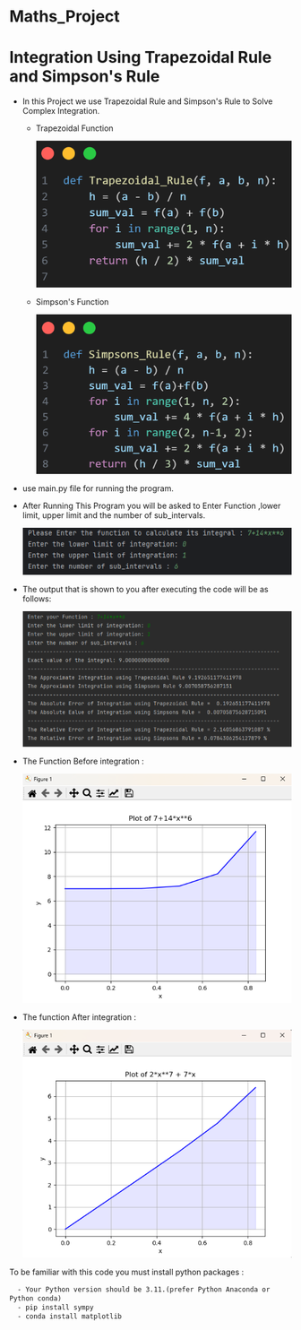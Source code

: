 # Maths_Project
# **Integration Using Trapezoidal Rule and Simpson's Rule**
-  In this Project we use Trapezoidal Rule and Simpson's Rule to Solve Complex Integration.
    - Trapezoidal Function
      
      ![](https://github.com/ahmdeltoky03/Maths_Project/blob/main/images/trapezoidal.png)
      
    - Simpson's Function
  
      ![](https://github.com/ahmdeltoky03/Maths_Project/blob/main/images/simpson's.png)
      
- use main.py file  for running the program.
- After Running This Program you will be asked to Enter Function ,lower  limit, upper limit and the number of sub_intervals.
  
  ![](https://github.com/ahmdeltoky03/Maths_Project/blob/main/images/data.png)

- The output that is shown to you  after executing the code will be as follows:

  ![](https://github.com/ahmdeltoky03/Maths_Project/blob/main/images/output.png)


- The Function Before integration :

  ![](https://github.com/ahmdeltoky03/Maths_Project/blob/main/images/func_before.png)
  
- The function After integration :

  ![](https://github.com/ahmdeltoky03/Maths_Project/blob/main/images/func_after.png)



To be familiar with this code you must install python packages :
 
      - Your Python version should be 3.11.(prefer Python Anaconda or Python conda)
      - pip install sympy
      - conda install matplotlib
